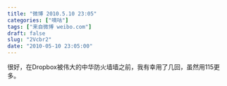 ```yaml
---
title: "微博 2010.5.10 23:05"
categories: ["嘀咕"]
tags: ["来自微博 weibo.com"]
draft: false
slug: "2Vcbr2"
date: "2010-05-10 23:05:00"
---
```


<p>很好，在Dropbox被伟大的中华防火墙墙之前，我有幸用了几回，虽然用115更多。 ​​​​</p>
